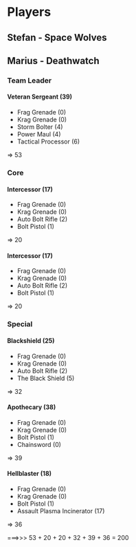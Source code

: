 # Players

## Stefan - Space Wolves

## Marius - Deathwatch

### Team Leader
#### Veteran Sergeant (39) 
- Frag Grenade (0)
- Krag Grenade (0)
- Storm Bolter (4)
- Power Maul (4)
- Tactical Processor (6)

=> 53

### Core
#### Intercessor (17)
- Frag Grenade (0)
- Krag Grenade (0)
- Auto Bolt Rifle (2)
- Bolt Pistol (1)

=> 20

#### Intercessor (17)
- Frag Grenade (0)
- Krag Grenade (0)
- Auto Bolt Rifle (2)
- Bolt Pistol (1)

=> 20

### Special
#### Blackshield (25)
- Frag Grenade (0)
- Krag Grenade (0)
- Auto Bolt Rifle (2)
- The Black Shield (5)

=> 32

#### Apothecary (38)
- Frag Grenade (0)
- Krag Grenade (0)
- Bolt Pistol (1)
- Chainsword (0)

=> 39

#### Hellblaster (18)
- Frag Grenade (0)
- Krag Grenade (0)
- Bolt Pistol (1)
- Assault Plasma Incinerator (17)

=> 36

===>>> 53 + 20 + 20 + 32 + 39 + 36 = 200
